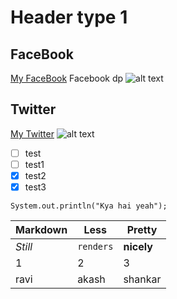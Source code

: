# Header type 1
## FaceBook

[My FaceBook](http://www.facebook.com/raviranjan0631)
Facebook dp
![alt text](https://fossbytes.com/wp-content/uploads/2017/11/Intel-5g-modem-launch.jpg "2nd image")

## Twitter
[My Twitter](http://www.twitter.com/raviranjan0631)
![alt text](https://fossbytes.com/wp-content/uploads/2017/11/5g-in-india.jpg "Logo Title Text")

- [ ] test
- [ ] test1
- [x] test2
- [x] test3
```
System.out.println("Kya hai yeah");

```
Markdown | Less | Pretty
--- | --- | ---
*Still* | `renders` | **nicely**
1 | 2 | 3
ravi | akash | shankar

